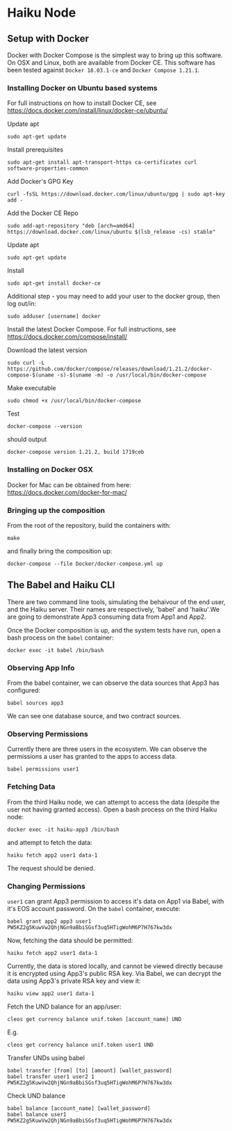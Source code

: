 Haiku Node
==========

Setup with Docker
-----------------

Docker with Docker Compose is the simplest way to bring up this
software. On OSX and Linux, both are available from Docker CE. This
software has been tested against `Docker 18.03.1-ce` and
`Docker Compose 1.21.1`.

### Installing Docker on Ubuntu based systems

For full instructions on how to install Docker CE, see
<https://docs.docker.com/install/linux/docker-ce/ubuntu/>

Update apt

    sudo apt-get update

Install prerequisites

    sudo apt-get install apt-transport-https ca-certificates curl software-properties-common

Add Docker's GPG Key

    curl -fsSL https://download.docker.com/linux/ubuntu/gpg | sudo apt-key add -

Add the Docker CE Repo

    sudo add-apt-repository "deb [arch=amd64] https://download.docker.com/linux/ubuntu $(lsb_release -cs) stable"

Update apt

    sudo apt-get update

Install

    sudo apt-get install docker-ce

Additional step - you may need to add your user to the docker group,
then log out/in:

    sudo adduser [username] docker

Install the latest Docker Compose. For full instructions, see
<https://docs.docker.com/compose/install/>

Download the latest version

    sudo curl -L https://github.com/docker/compose/releases/download/1.21.2/docker-compose-$(uname -s)-$(uname -m) -o /usr/local/bin/docker-compose

Make executable

    sudo chmod +x /usr/local/bin/docker-compose

Test

    docker-compose --version

should output

    docker-compose version 1.21.2, build 1719ceb

### Installing on Docker OSX

Docker for Mac can be obtained from here:
<https://docs.docker.com/docker-for-mac/>

### Bringing up the composition

From the root of the repository, build the containers with:

    make

and finally bring the composition up:

    docker-compose --file Docker/docker-compose.yml up

The Babel and Haiku CLI
-----------------------

There are two command line tools, simulating the behaivour of the end
user, and the Haiku server. Their names are respectively, 'babel' and
'haiku'.We are going to demonstrate App3 consuming data from App1 and
App2.

Once the Docker composition is up, and the system tests have run, open a
bash process on the `babel` container:

    docker exec -it babel /bin/bash

### Observing App Info

From the babel container, we can observe the data sources that App3 has
configured:

    babel sources app3

We can see one database source, and two contract sources.

### Observing Permissions

Currently there are three users in the ecosystem. We can observe the
permissions a user has granted to the apps to access data.

    babel permissions user1

### Fetching Data

From the third Haiku node, we can attempt to access the data (despite
the user not having granted access). Open a bash process on the third
Haiku node:

    docker exec -it haiku-app3 /bin/bash

and attempt to fetch the data:

    haiku fetch app2 user1 data-1

The request should be denied.

### Changing Permissions

`user1` can grant App3 permission to access it's data on App1 via Babel,
with it's EOS account password. On the `babel` container, execute:

    babel grant app2 app3 user1 PW5KZ2g5KuwVw2QhjNGn9aBbiSGsf3uq5HTigWohM6P7H767kw3dx

Now, fetching the data should be permitted:

    haiku fetch app2 user1 data-1

Currently, the data is stored locally, and cannot be viewed directly
because it is encrypted using App3's public RSA key. Via Babel, we can
decrypt the data using App3's private RSA key and view it:

    haiku view app2 user1 data-1
    
Fetch the UND balance for an app/user:

    cleos get currency balance unif.token [account_name] UND

E.g.

    cleos get currency balance unif.token user1 UND

Transfer UNDs using babel

    babel transfer [from] [to] [amount] [wallet_password]
    babel transfer user1 user2 1 PW5KZ2g5KuwVw2QhjNGn9aBbiSGsf3uq5HTigWohM6P7H767kw3dx
    
Check UND balance

    babel balance [account_name] [wallet_password]
    babel balance user1 PW5KZ2g5KuwVw2QhjNGn9aBbiSGsf3uq5HTigWohM6P7H767kw3dx
